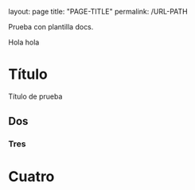 layout: page
title: "PAGE-TITLE"
permalink: /URL-PATH

Prueba con plantilla docs.

Hola hola

# Título  

Título de prueba

## Dos

### Tres

# Cuatro